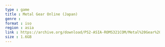 ```yaml
---
type : game
title : Metal Gear Online (Japan)
genre : 
format : iso
region : asia
link : https://archive.org/download/PS2-ASIA-ROMS321COM/Metal%20Gear%20Online%20%28Japan%29.7z
size : 1.6GB
---
```

